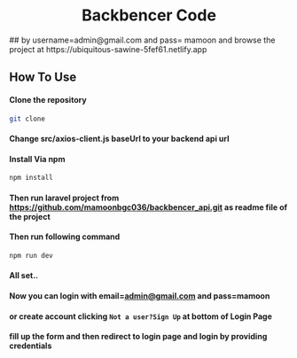 <h1 align="center">Backbencer Code</h1>
## by username=admin@gmail.com and pass= mamoon and browse the project at https://ubiquitous-sawine-5fef61.netlify.app 

## How To Use

#### Clone the repository

```bash
git clone
```

#### Change src/axios-client.js baseUrl to your backend api url

#### Install Via npm

```bash
npm install
```

#### Then run laravel project from https://github.com/mamoonbgc036/backbencer_api.git as readme file of the project 

#### Then run following command

```bash
npm run dev
```

#### All set.. 
#### Now you can login with email=admin@gmail.com and pass=mamoon
#### or create account clicking `Not a user?Sign Up` at bottom of Login Page
#### fill up the form and then redirect to login page and login by providing credentials


